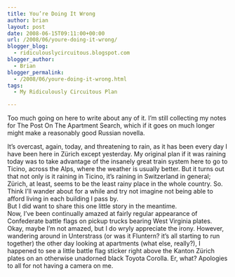 ```yaml
---
title: You’re Doing It Wrong
author: brian
layout: post
date: 2008-06-15T09:11:00+00:00
url: /2008/06/youre-doing-it-wrong/
blogger_blog:
  - ridiculouslycircuitous.blogspot.com
blogger_author:
  - Brian
blogger_permalink:
  - /2008/06/youre-doing-it-wrong.html
tags:
  - My Ridiculously Circuitous Plan

---
```

Too much going on here to write about any of it. I&#8217;m still collecting my notes for The Post On The Apartment Search, which if it goes on much longer might make a reasonably good Russian novella.

<div>
</div>

<div>
  It&#8217;s overcast, again, today, and threatening to rain, as it has been every day I have been here in Zürich except yesterday. My original plan if it was raining today was to take advantage of the insanely great train system here to go to Ticino, across the Alps, where the weather is usually better. But it turns out that not only is it raining in Ticino, it&#8217;s raining in Switzerland in general; Zürich, at least, seems to be the least rainy place in the whole country. So. Think I&#8217;ll wander about for a while and try not imagine not being able to afford living in each building I pass by.
</div>

<div>
</div>

<div>
  But I did want to share this one little story in the meantime.
</div>

<div>
</div>

<div>
  Now, I&#8217;ve been continually amazed at fairly regular appearance of Confederate battle flags on pickup trucks bearing West Virginia plates. Okay, maybe I&#8217;m not amazed, but I do wryly appreciate the irony. However, wandering around in Unterstrass (or was it Fluntern? it&#8217;s all starting to run together) the other day looking at apartments (what else, really?), I happened to see a little battle flag sticker right above the Kanton Zürich plates on an otherwise unadorned black Toyota Corolla. Er, what? <span>Apologies to all for not having a camera on me.</span>
</div>